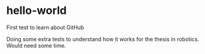# hello-world
First test to learn about GitHub

Doing some extra tests to understand how it works for the thesis in robotics.
Would need some time.

